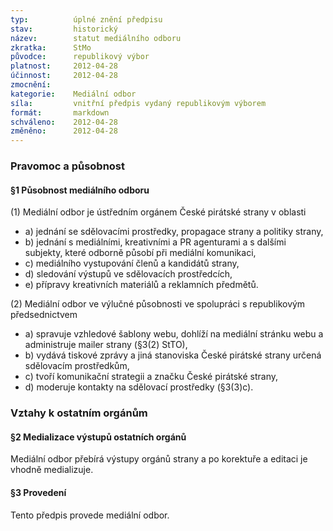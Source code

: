 ```yaml
---
typ:          úplné znění předpisu
stav:         historický
název:        statut mediálního odboru
zkratka:      StMo
původce:      republikový výbor
platnost:     2012-04-28
účinnost:     2012-04-28
zmocnění:     
kategorie:    Mediální odbor
síla:         vnitřní předpis vydaný republikovým výborem
formát:       markdown
schváleno:    2012-04-28
změněno:      2012-04-28
---
```


### Pravomoc a působnost

#### §1 Působnost mediálního odboru

(1) Mediální odbor je ústředním orgánem České pirátské strany v oblasti

* a) jednání se sdělovacími prostředky, propagace strany a politiky strany,
* b) jednání s mediálními, kreativními a PR agenturami a s dalšími subjekty, které odborně působí při mediální komunikaci,
* c) mediálního vystupování členů a kandidátů strany,
* d) sledování výstupů ve sdělovacích prostředcích,
* e) přípravy kreativních materiálů a reklamních předmětů.

(2) Mediální odbor ve výlučné působnosti ve spolupráci s republikovým předsednictvem

* a) spravuje vzhledové šablony webu, dohlíží na mediální stránku webu a administruje mailer strany  (§3(2) StTO),
* b) vydává tiskové zprávy a jiná stanoviska České pirátské strany určená sdělovacím prostředkům,
* c) tvoří komunikační strategii a značku České pirátské strany,
* d) moderuje kontakty na sdělovací prostředky (§3(3)c).

### Vztahy k ostatním orgánům

#### §2 Medializace výstupů ostatních orgánů

Mediální odbor přebírá výstupy orgánů strany a po korektuře a editaci je vhodně medializuje.

#### §3 Provedení

Tento předpis provede mediální odbor.
